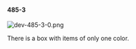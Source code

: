 #### 485-3
![dev-485-3-0.png](https://github.com/lil-lab/nlvr/raw/master/nlvr/dev/images/0/dev-485-3-0.png "dev-485-3-0.png")

There is a box with items of only one color.